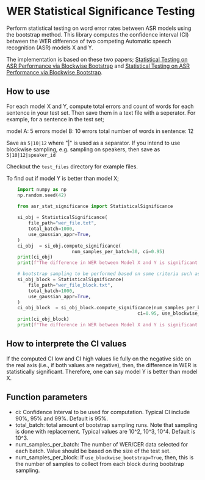 # WER Statistical Significance Testing

Perform statistical testing on word error rates between ASR models using the bootstrap method. This library computes the confidence interval (CI) between the WER difference of two competing Automatic speech recognition (ASR) models X and Y.

The implementation is based on these two papers; [Statistical Testing on ASR Performance via Blockwise Bootstrap](https://ieeexplore.ieee.org/abstract/document/1326009) and [Statistical Testing on ASR Performance via Blockwise Bootstrap](https://arxiv.org/abs/1912.09508).

## How to use

For each model X and Y, compute total errors and count of words for each sentence in your test set. Then save them in a text file with a seperator. For example, for a sentence in the test set;

model A: 5 errors
model B: 10 errors
total number of words in sentence: 12

Save as `5|10|12` where "|" is used as a separator. If you intend to use blockwise sampling, e.g. sampling on speakers, then save as `5|10|12|speaker_id`

Checkout the `test_files` directory for example files.

To find out if model Y is better than model X;

```python
    import numpy as np
    np.random.seed(42)
    
    from asr_stat_significance import StatisticalSignificance

    si_obj = StatisticalSignificance(
        file_path="wer_file.txt", 
        total_batch=1000,
        use_gaussian_appr=True,
    )
    ci_obj  = si_obj.compute_significance(
                        num_samples_per_batch=30, ci=0.95)
    print(ci_obj)
    print(f"The difference in WER between Model X and Y is significant: ", {ci_obj.is_significant()})

    # bootstrap sampling to be performed based on some criteria such as speakers, gender, or age.
    si_obj_block = StatisticalSignificance(
        file_path="wer_file_block.txt", 
        total_batch=1000,
        use_gaussian_appr=True,
    )
    ci_obj_block  = si_obj_block.compute_significance(num_samples_per_block=2, 
                                                ci=0.95, use_blockwise_bootstrap=True,)
    print(ci_obj_block)
    print(f"The difference in WER between Model X and Y is significant: ", {ci_obj_block.is_significant()})

```

## How to interprete the CI values

If the computed CI low and CI high values lie fully on the negative side on the real axis (i.e., if both values are negative), then, the difference in WER is statistically significant. Therefore, one can say model Y is better than model X.

## Function parameters

- ci: Confidence Interval to be used for computation. Typical CI include 90%, 95% and 99%. Default is 95%.
- total_batch: total amount of bootstrap sampling runs. Note that sampling is done with replacement. Typical values are 10^2, 10^3, 10^4. Default is 10^3.
- num_samples_per_batch: The number of WER/CER data selected for each batch. Value should be based on the size of the test set.
- num_samples_per_block: If `use_blockwise_bootstrap=True`, then, this is the number of samples to collect from each block during bootstrap sampling.

